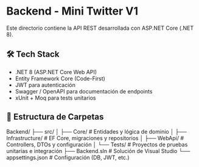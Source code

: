 # Backend - Mini Twitter V1

Este directorio contiene la API REST desarrollada con ASP.NET Core (.NET 8).

## 🛠 Tech Stack

- .NET 8 (ASP.NET Core Web API)
- Entity Framework Core (Code-First)
- JWT para autenticación
- Swagger / OpenAPI para documentación de endpoints
- xUnit + Moq para tests unitarios

## 📂 Estructura de Carpetas
Backend/
├── src/
│   ├── Core/               # Entidades y lógica de dominio
│   ├── Infrastructure/      # EF Core, migraciones y repositorios
│   ├── WebApi/             # Controllers, DTOs y configuración
│   └── Tests/              # Proyectos de pruebas unitarias e integración
├── Backend.sln             # Solución de Visual Studio
└── appsettings.json        # Configuración (DB, JWT, etc.)